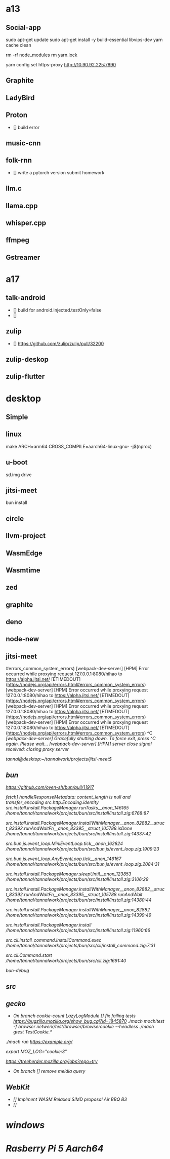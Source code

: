 

# a13

## Social-app

sudo apt-get update
sudo apt-get install -y build-essential libvips-dev
yarn cache clean

rm -rf node_modules
rm yarn.lock

yarn config set https-proxy http://10.90.92.225:7890


## Graphite



## LadyBird



## Proton

- [] build error

## music-cnn


## folk-rnn

- [] write a pytorch version submit homework

## llm.c

## llama.cpp

## whisper.cpp

## ffmpeg

## Gstreamer


# a17

## talk-android

- [] build for android.injected.testOnly=false
- []


## zulip

- [] https://github.com/zulip/zulip/pull/32200

## zulip-deskop

## zulip-flutter

# desktop

## Simple



## linux

make ARCH=arm64 CROSS_COMPILE=aarch64-linux-gnu- -j$(nproc)

## u-boot

sd.img drive

## jitsi-meet

bun install

## circle

## llvm-project

## WasmEdge

## Wasmtime

## zed

## graphite

## deno

## node-new

## jitsi-meet

#errors_common_system_errors)
<e> [webpack-dev-server] [HPM] Error occurred while proxying request 127.0.0.1:8080/hihao to https://alpha.jitsi.net/ [ETIMEDOUT] (https://nodejs.org/api/errors.html#errors_common_system_errors)
<e> [webpack-dev-server] [HPM] Error occurred while proxying request 127.0.0.1:8080/hihao to https://alpha.jitsi.net/ [ETIMEDOUT] (https://nodejs.org/api/errors.html#errors_common_system_errors)
<e> [webpack-dev-server] [HPM] Error occurred while proxying request 127.0.0.1:8080/hihao to https://alpha.jitsi.net/ [ETIMEDOUT] (https://nodejs.org/api/errors.html#errors_common_system_errors)
<e> [webpack-dev-server] [HPM] Error occurred while proxying request 127.0.0.1:8080/hihao to https://alpha.jitsi.net/ [ETIMEDOUT] (https://nodejs.org/api/errors.html#errors_common_system_errors)
^C<i> [webpack-dev-server] Gracefully shutting down. To force exit, press ^C again. Please wait...
<i> [webpack-dev-server] [HPM] server close signal received: closing proxy server

tannal@desktop:~/tannalwork/projects/jitsi-meet$

## bun

https://github.com/oven-sh/bun/pull/11917

fetch] handleResponseMetadata: content_length is null and transfer_encoding src.http.Encoding.identity
src.install.install.PackageManager.runTasks__anon_146165
/home/tannal/tannalwork/projects/bun/src/install/install.zig:6768:87

src.install.install.PackageManager.installWithManager__anon_82882__struct_83392.runAndWaitFn__anon_83395__struct_105788.isDone
/home/tannal/tannalwork/projects/bun/src/install/install.zig:14337:42

src.bun.js.event_loop.MiniEventLoop.tick__anon_162824
/home/tannal/tannalwork/projects/bun/src/bun.js/event_loop.zig:1909:23

src.bun.js.event_loop.AnyEventLoop.tick__anon_146167
/home/tannal/tannalwork/projects/bun/src/bun.js/event_loop.zig:2084:31

src.install.install.PackageManager.sleepUntil__anon_123853
/home/tannal/tannalwork/projects/bun/src/install/install.zig:3106:29

src.install.install.PackageManager.installWithManager__anon_82882__struct_83392.runAndWaitFn__anon_83395__struct_105788.runAndWait
/home/tannal/tannalwork/projects/bun/src/install/install.zig:14380:44

src.install.install.PackageManager.installWithManager__anon_82882
/home/tannal/tannalwork/projects/bun/src/install/install.zig:14399:49

src.install.install.PackageManager.install
/home/tannal/tannalwork/projects/bun/src/install/install.zig:11960:66

src.cli.install_command.InstallCommand.exec
/home/tannal/tannalwork/projects/bun/src/cli/install_command.zig:7:31

src.cli.Command.start
/home/tannal/tannalwork/projects/bun/src/cli.zig:1691:40

bun-debug

## src

## gecko

- On branch cookie-count
LazyLogModule
[] fix failing tests
https://bugzilla.mozilla.org/show_bug.cgi?id=1845870
./mach mochitest -f browser netwerk/test/browser/browser*cookie* --headless
./mach gtest TestCookie.*

./mach run https://example.org/

export MOZ_LOG="cookie:3"


https://treeherder.mozilla.org/jobs?repo=try

- On branch
[] remove meidia query


## WebKit

- [] Implment WASM Relaxed SIMD proposal
Air BBQ B3
- []



# windows



# Rasberry Pi 5 Aarch64
